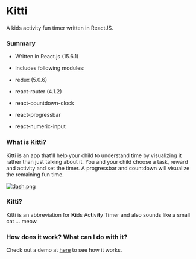 # Kitti
A kids activity fun timer written in ReactJS.

### Summary

* Written in React.js (15.6.1)
* Includes following modules:

* redux (5.0.6)
* react-router (4.1.2)
* react-countdown-clock
* react-progressbar
* react-numeric-input

### What is Kitti?

Kitti is an app that'll help your child to understand time by visualizing it rather than just talking about it. You and your child choose a task, reward and activity and set the timer. A progressbar and countdown will visualize the remaining fun time.

[![dash.png](https://s26.postimg.org/6bfj2zrp5/dash.png)](https://postimg.org/image/hb0qeli45/)

### Kitti?

Kitti is an abbreviation for **Ki**ds Ac**t**ivi**t**y T**i**mer and also sounds like a small cat ... meow.

### How does it work? What can I do with it?

Check out a demo at [here](#) to see how it works.

